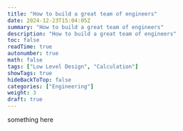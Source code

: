 ```yaml
---
title: "How to build a great team of engineers"
date: 2024-12-23T15:04:05Z
summary: "How to build a great team of engineers"
description: "How to build a great team of engineers"
toc: false
readTime: true
autonumber: true
math: false
tags: ["Low Level Design", "Calculation"]
showTags: true
hideBackToTop: false
categories: ["Engineering"]
weight: 3
draft: true
---
```


something here